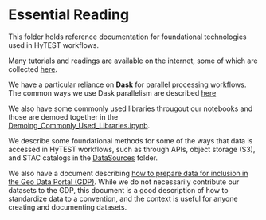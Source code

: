 # Essential Reading

This folder holds reference documentation for foundational technologies used in HyTEST workflows.

Many tutorials and readings are available on the internet, some of which are collected [here](./ReadingsTutorials.md).

We have a particular reliance on **Dask** for parallel processing workflows. The common ways we use Dask parallelism are described [here](./Parallel_Dask.ipynb)

We also have some commonly used libraries througout our notebooks and those are demoed together in the [Demoing_Commonly_Used_Libraries.ipynb](Demoing_Commonly_Used_Libraries.ipynb).

We describe some foundational methods for some of the ways that data is accessed in HyTEST workflows, such as through APIs, object storage (S3), and STAC catalogs in the [DataSources](./DataSources) folder.

We also have a document describing [how to prepare data for inclusion in the Geo Data Portal (GDP)](./gdp_data_prep.md). While we do not necessarily contribute our datasets to the GDP, this document is a good description of how to standardize data to a convention, and the context is useful for anyone creating and documenting datasets.
